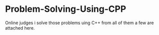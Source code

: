 # Problem-Solving-Using-CPP
Online judges i solve those problems uing C++ from all of them a few are attached here.
